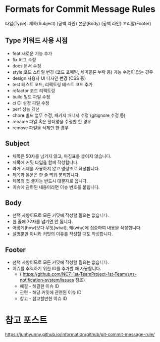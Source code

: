 # Formats for Commit Message Rules
  타입(Type): 제목(Subject)
  (공백 라인)
  본문(Body)
  (공백 라인)
  꼬리말(Footer)

##  Type      키워드  사용 시점
  - feat      새로운 기능 추가
  - fix       버그 수정
  - docs      문서 수정
  - style     코드 스타일 변경 (코드 포매팅, 세미콜론 누락 등) 기능 수정이 없는 경우
  - design    사용자 UI 디자인 변경 (CSS 등)
  - test      테스트 코드, 리팩토링 테스트 코드 추가
  - refactor  코드 리팩토링
  - build     빌드 파일 수정
  - ci        CI 설정 파일 수정
  - perf      성능 개선
  - chore     빌드 업무 수정, 패키지 매니저 수정 (gitignore 수정 등)
  - rename    파일 혹은 폴더명을 수정만 한 경우
  - remove    파일을 삭제만 한 경우

##  Subject
  - 제목은 50자를 넘기지 않고, 마침표를 붙이지 않습니다.
  - 제목에 커밋 타입을 함께 작성합니다.
  - 과거 시제를 사용하지 않고 명령조로 작성합니다.
  - 제목과 본문은 한 줄 띄워 분리합니다.
  - 제목의 첫 글자는 반드시 대문자로 씁니다.
  - 이슈에 관련된 내용이라면 이슈 번호를 붙힙니다.

## Body
  - 선택 사항이므로 모든 커밋에 작성할 필요는 없습니다.
  - 한 줄에 72자를 넘기면 안 됩니다.
  - 어떻게(how)보다 무엇(what), 왜(why)에 집중하여 내용을 작성합니다.
  - 설명뿐만 아니라 커밋의 이유를 작성할 때도 작성합니다.

## Footer
  - 선택 사항이므로 모든 커밋에 작성할 필요는 없습니다.
  - 이슈를 추적하기 위한 ID를 추가할 때 사용합니다.
    - ( https://github.com/NC7-1st-TeamProject-1st-Team/sns-notification-system/issues 참조)
    - 해결 - 해결한 이슈 ID
    - 관련 - 해당 커밋에 관련된 이슈 ID
    - 참고 - 참고할만한 이슈 ID

# 참고 포스트
https://junhyunny.github.io/information/github/git-commit-message-rule/